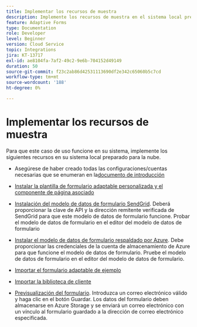 ```yaml
---
title: Implementar los recursos de muestra
description: Implemente los recursos de muestra en el sistema local preparado para la nube.
feature: Adaptive Forms
type: Documentation
role: Developer
level: Beginner
version: Cloud Service
topic: Integrations
jira: KT-13717
exl-id: ae8104fa-7af2-49c2-9e6b-704152d49149
duration: 50
source-git-commit: f23c2ab86d42531113690df2e342c65060b5c7cd
workflow-type: tm+mt
source-wordcount: '188'
ht-degree: 0%

---
```


# Implementar los recursos de muestra

Para que este caso de uso funcione en su sistema, implemente los siguientes recursos en su sistema local preparado para la nube.

* Asegúrese de haber creado todas las configuraciones/cuentas necesarias que se enumeran en la[documento de introducción](./introduction.md)

* [Instalar la plantilla de formulario adaptable personalizada y el componente de página asociado](./assets/azure-portal-template-page-component.zip)

* [Instalación del modelo de datos de formulario SendGrid](./assets/send-grid-form-data-model.zip). Deberá proporcionar la clave de API y la dirección remitente verificada de SendGrid para que este modelo de datos de formulario funcione. Probar el modelo de datos de formulario en el editor del modelo de datos de formulario

* [Instalar el modelo de datos de formulario respaldado por Azure](./assets/azure-storage-fdm.zip). Debe proporcionar las credenciales de la cuenta de almacenamiento de Azure para que funcione el modelo de datos de formulario. Pruebe el modelo de datos de formulario en el editor del modelo de datos de formulario.

* [Importar el formulario adaptable de ejemplo](./assets/credit-applications-af.zip)
* [Importar la biblioteca de cliente](./assets/client-lib.zip)
* [Previsualización del formulario](http://localhost:4502/content/dam/formsanddocuments/azureportalstorage/creditapplications/jcr:content?wcmmode=disabled). Introduzca un correo electrónico válido y haga clic en el botón Guardar. Los datos del formulario deben almacenarse en Azure Storage y se enviará un correo electrónico con un vínculo al formulario guardado a la dirección de correo electrónico especificada.
